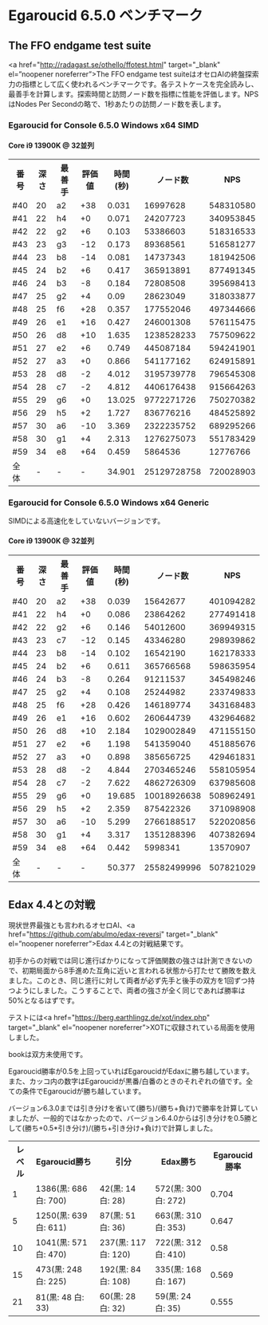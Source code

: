# Egaroucid 6.5.0 ベンチマーク

## The FFO endgame test suite

<a href="http://radagast.se/othello/ffotest.html" target="_blank" el=”noopener noreferrer”>The FFO endgame test suite</a>はオセロAIの終盤探索力の指標として広く使われるベンチマークです。各テストケースを完全読みし、最善手を計算します。探索時間と訪問ノード数を指標に性能を評価します。NPSはNodes Per Secondの略で、1秒あたりの訪問ノード数を表します。

### Egaroucid for Console 6.5.0 Windows x64 SIMD


#### Core i9 13900K @ 32並列

<table>
<tr>
<th>番号</th>
<th>深さ</th>
<th>最善手</th>
<th>評価値</th>
<th>時間(秒)</th>
<th>ノード数</th>
<th>NPS</th>
</tr>
<tr>
<td>#40</td>
<td>20</td>
<td>a2</td>
<td>+38</td>
<td>0.031</td>
<td>16997628</td>
<td>548310580</td>
</tr>
<tr>
<td>#41</td>
<td>22</td>
<td>h4</td>
<td>+0</td>
<td>0.071</td>
<td>24207723</td>
<td>340953845</td>
</tr>
<tr>
<td>#42</td>
<td>22</td>
<td>g2</td>
<td>+6</td>
<td>0.103</td>
<td>53386603</td>
<td>518316533</td>
</tr>
<tr>
<td>#43</td>
<td>23</td>
<td>g3</td>
<td>-12</td>
<td>0.173</td>
<td>89368561</td>
<td>516581277</td>
</tr>
<tr>
<td>#44</td>
<td>23</td>
<td>b8</td>
<td>-14</td>
<td>0.081</td>
<td>14737343</td>
<td>181942506</td>
</tr>
<tr>
<td>#45</td>
<td>24</td>
<td>b2</td>
<td>+6</td>
<td>0.417</td>
<td>365913891</td>
<td>877491345</td>
</tr>
<tr>
<td>#46</td>
<td>24</td>
<td>b3</td>
<td>-8</td>
<td>0.184</td>
<td>72808508</td>
<td>395698413</td>
</tr>
<tr>
<td>#47</td>
<td>25</td>
<td>g2</td>
<td>+4</td>
<td>0.09</td>
<td>28623049</td>
<td>318033877</td>
</tr>
<tr>
<td>#48</td>
<td>25</td>
<td>f6</td>
<td>+28</td>
<td>0.357</td>
<td>177552046</td>
<td>497344666</td>
</tr>
<tr>
<td>#49</td>
<td>26</td>
<td>e1</td>
<td>+16</td>
<td>0.427</td>
<td>246001308</td>
<td>576115475</td>
</tr>
<tr>
<td>#50</td>
<td>26</td>
<td>d8</td>
<td>+10</td>
<td>1.635</td>
<td>1238528233</td>
<td>757509622</td>
</tr>
<tr>
<td>#51</td>
<td>27</td>
<td>e2</td>
<td>+6</td>
<td>0.749</td>
<td>445087184</td>
<td>594241901</td>
</tr>
<tr>
<td>#52</td>
<td>27</td>
<td>a3</td>
<td>+0</td>
<td>0.866</td>
<td>541177162</td>
<td>624915891</td>
</tr>
<tr>
<td>#53</td>
<td>28</td>
<td>d8</td>
<td>-2</td>
<td>4.012</td>
<td>3195739778</td>
<td>796545308</td>
</tr>
<tr>
<td>#54</td>
<td>28</td>
<td>c7</td>
<td>-2</td>
<td>4.812</td>
<td>4406176438</td>
<td>915664263</td>
</tr>
<tr>
<td>#55</td>
<td>29</td>
<td>g6</td>
<td>+0</td>
<td>13.025</td>
<td>9772271726</td>
<td>750270382</td>
</tr>
<tr>
<td>#56</td>
<td>29</td>
<td>h5</td>
<td>+2</td>
<td>1.727</td>
<td>836776216</td>
<td>484525892</td>
</tr>
<tr>
<td>#57</td>
<td>30</td>
<td>a6</td>
<td>-10</td>
<td>3.369</td>
<td>2322235752</td>
<td>689295266</td>
</tr>
<tr>
<td>#58</td>
<td>30</td>
<td>g1</td>
<td>+4</td>
<td>2.313</td>
<td>1276275073</td>
<td>551783429</td>
</tr>
<tr>
<td>#59</td>
<td>34</td>
<td>e8</td>
<td>+64</td>
<td>0.459</td>
<td>5864536</td>
<td>12776766</td>
</tr>
<tr>
<td>全体</td>
<td>-</td>
<td>-</td>
<td>-</td>
<td>34.901</td>
<td>25129728758</td>
<td>720028903</td>
</tr>
</table>





### Egaroucid for Console 6.5.0 Windows x64 Generic

SIMDによる高速化をしていないバージョンです。

#### Core i9 13900K @ 32並列

<table>
<tr>
<th>番号</th>
<th>深さ</th>
<th>最善手</th>
<th>評価値</th>
<th>時間(秒)</th>
<th>ノード数</th>
<th>NPS</th>
</tr>
<tr>
<td>#40</td>
<td>20</td>
<td>a2</td>
<td>+38</td>
<td>0.039</td>
<td>15642677</td>
<td>401094282</td>
</tr>
<tr>
<td>#41</td>
<td>22</td>
<td>h4</td>
<td>+0</td>
<td>0.086</td>
<td>23864262</td>
<td>277491418</td>
</tr>
<tr>
<td>#42</td>
<td>22</td>
<td>g2</td>
<td>+6</td>
<td>0.146</td>
<td>54012600</td>
<td>369949315</td>
</tr>
<tr>
<td>#43</td>
<td>23</td>
<td>c7</td>
<td>-12</td>
<td>0.145</td>
<td>43346280</td>
<td>298939862</td>
</tr>
<tr>
<td>#44</td>
<td>23</td>
<td>b8</td>
<td>-14</td>
<td>0.102</td>
<td>16542190</td>
<td>162178333</td>
</tr>
<tr>
<td>#45</td>
<td>24</td>
<td>b2</td>
<td>+6</td>
<td>0.611</td>
<td>365766568</td>
<td>598635954</td>
</tr>
<tr>
<td>#46</td>
<td>24</td>
<td>b3</td>
<td>-8</td>
<td>0.264</td>
<td>91211537</td>
<td>345498246</td>
</tr>
<tr>
<td>#47</td>
<td>25</td>
<td>g2</td>
<td>+4</td>
<td>0.108</td>
<td>25244982</td>
<td>233749833</td>
</tr>
<tr>
<td>#48</td>
<td>25</td>
<td>f6</td>
<td>+28</td>
<td>0.426</td>
<td>146189774</td>
<td>343168483</td>
</tr>
<tr>
<td>#49</td>
<td>26</td>
<td>e1</td>
<td>+16</td>
<td>0.602</td>
<td>260644739</td>
<td>432964682</td>
</tr>
<tr>
<td>#50</td>
<td>26</td>
<td>d8</td>
<td>+10</td>
<td>2.184</td>
<td>1029002849</td>
<td>471155150</td>
</tr>
<tr>
<td>#51</td>
<td>27</td>
<td>e2</td>
<td>+6</td>
<td>1.198</td>
<td>541359040</td>
<td>451885676</td>
</tr>
<tr>
<td>#52</td>
<td>27</td>
<td>a3</td>
<td>+0</td>
<td>0.898</td>
<td>385656725</td>
<td>429461831</td>
</tr>
<tr>
<td>#53</td>
<td>28</td>
<td>d8</td>
<td>-2</td>
<td>4.844</td>
<td>2703465246</td>
<td>558105954</td>
</tr>
<tr>
<td>#54</td>
<td>28</td>
<td>c7</td>
<td>-2</td>
<td>7.622</td>
<td>4862726309</td>
<td>637985608</td>
</tr>
<tr>
<td>#55</td>
<td>29</td>
<td>g6</td>
<td>+0</td>
<td>19.685</td>
<td>10018926638</td>
<td>508962491</td>
</tr>
<tr>
<td>#56</td>
<td>29</td>
<td>h5</td>
<td>+2</td>
<td>2.359</td>
<td>875422326</td>
<td>371098908</td>
</tr>
<tr>
<td>#57</td>
<td>30</td>
<td>a6</td>
<td>-10</td>
<td>5.299</td>
<td>2766188517</td>
<td>522020856</td>
</tr>
<tr>
<td>#58</td>
<td>30</td>
<td>g1</td>
<td>+4</td>
<td>3.317</td>
<td>1351288396</td>
<td>407382694</td>
</tr>
<tr>
<td>#59</td>
<td>34</td>
<td>e8</td>
<td>+64</td>
<td>0.442</td>
<td>5998341</td>
<td>13570907</td>
</tr>
<tr>
<td>全体</td>
<td>-</td>
<td>-</td>
<td>-</td>
<td>50.377</td>
<td>25582499996</td>
<td>507821029</td>
</tr>
</table>





## Edax 4.4との対戦

現状世界最強とも言われるオセロAI、<a href="https://github.com/abulmo/edax-reversi" target="_blank" el=”noopener noreferrer”>Edax 4.4</a>との対戦結果です。

初手からの対戦では同じ進行ばかりになって評価関数の強さは計測できないので、初期局面から8手進めた互角に近いと言われる状態から打たせて勝敗を数えました。このとき、同じ進行に対して両者が必ず先手と後手の双方を1回ずつ持つようにしました。こうすることで、両者の強さが全く同じであれば勝率は50%となるはずです。

テストには<a href="https://berg.earthlingz.de/xot/index.php" target="_blank" el=”noopener noreferrer”>XOT</a>に収録されている局面を使用しました。

bookは双方未使用です。

Egaroucid勝率が0.5を上回っていればEgaroucidがEdaxに勝ち越しています。また、カッコ内の数字はEgaroucidが黒番/白番のときのそれぞれの値です。全ての条件でEgaroucidが勝ち越しています。

バージョン6.3.0までは引き分けを省いて(勝ち)/(勝ち+負け)で勝率を計算していましたが、一般的ではなかったので、バージョン6.4.0からは引き分けを0.5勝として(勝ち+0.5*引き分け)/(勝ち+引き分け+負け)で計算しました。

<table>
<tr>
<th>レベル</th>
<th>Egaroucid勝ち</th>
<th>引分</th>
<th>Edax勝ち</th>
<th>Egaroucid勝率</th>
</tr>
<tr>
<td>1</td>
<td>1386(黒: 686 白: 700)</td>
<td>42(黒: 14 白: 28)</td>
<td>572(黒: 300 白: 272)</td>
<td>0.704</td>
</tr>
<tr>
<td>5</td>
<td>1250(黒: 639 白: 611)</td>
<td>87(黒: 51 白: 36)</td>
<td>663(黒: 310 白: 353)</td>
<td>0.647</td>
</tr>
<tr>
<td>10</td>
<td>1041(黒: 571 白: 470)</td>
<td>237(黒: 117 白: 120)</td>
<td>722(黒: 312 白: 410)</td>
<td>0.58</td>
</tr>
<tr>
<td>15</td>
<td>473(黒: 248 白: 225)</td>
<td>192(黒: 84 白: 108)</td>
<td>335(黒: 168 白: 167)</td>
<td>0.569</td>
</tr>
<tr>
<td>21</td>
<td>81(黒: 48 白: 33)</td>
<td>60(黒: 28 白: 32)</td>
<td>59(黒: 24 白: 35)</td>
<td>0.555</td>
</tr>
</table>



